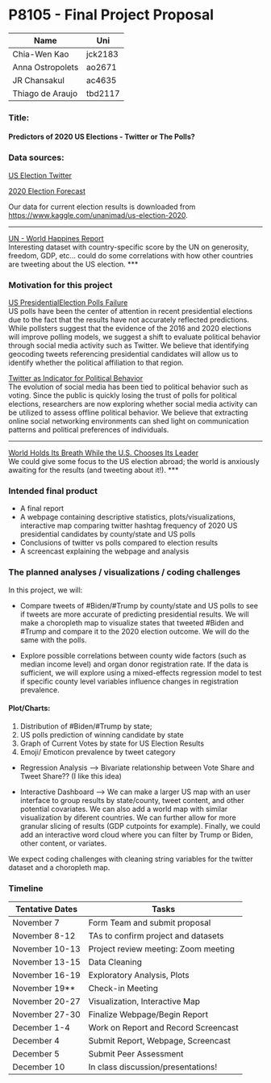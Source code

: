 P8105 - Final Project Proposal
================

| Name             | Uni     |
| ---------------- | ------- |
| Chia-Wen Kao     | jck2183 |
| Anna Ostropolets | ao2671  |
| JR Chansakul     | ac4635  |
| Thiago de Araujo | tbd2117 |

### Title:

#### Predictors of 2020 US Elections - Twitter or The Polls?

### Data sources:

[US Election
Twitter](https://www.kaggle.com/manchunhui/us-election-2020-tweets)

[2020 Election
Forecast](https://github.com/fivethirtyeight/data/tree/master/election-forecasts-2020)

Our data for current election results is downloaded from
<https://www.kaggle.com/unanimad/us-election-2020>.

-----

[UN - World Happines
Report](https://www.kaggle.com/unsdsn/world-happiness?select=2019.csv)  
Interesting dataset with country-specific score by the UN on generosity,
freedom, GDP, etc… could do some correlations with how other countries
are tweeting about the US election. \*\*\*

### Motivation for this project

[US PresidentialElection Polls
Failure](https://news.northeastern.edu/2020/11/04/the-polls-were-still-way-off-in-the-2020-election-even-after-accounting-for-2016s-errors/)  
US polls have been the center of attention in recent presidential
elections due to the fact that the results have not accurately reflected
predictions. While pollsters suggest that the evidence of the 2016 and
2020 elections will improve polling models, we suggest a shift to
evaluate political behavior through social media activity such as
Twitter. We believe that identifying geocoding tweets referencing
presidential candidates will allow us to identify whether the political
affiliation to that region.

[Twitter as Indicator for Political
Behavior](https://journals.plos.org/plosone/article?id=10.1371/journal.pone.0079449)  
The evolution of social media has been tied to political behavior such
as voting. Since the public is quickly losing the trust of polls for
political elections, researchers are now exploring whether social media
activity can be utilized to assess offline political behavior. We
believe that extracting online social networking environments can shed
light on communication patterns and political preferences of
individuals.

-----

[World Holds Its Breath While the U.S. Chooses Its
Leader](https://www.nytimes.com/2020/10/31/world/middleeast/world-us-election-response.html)  
We could give some focus to the US election abroad; the world is
anxiously awaiting for the results (and tweeting about it\!). \*\*\*

### Intended final product

  - A final report
  - A webpage containing descriptive statistics, plots/visualizations,
    interactive map comparing twitter hashtag frequency of 2020 US
    presidential candidates by county/state and US polls
  - Conclusions of twitter vs polls compared to election results
  - A screencast explaining the webpage and analysis

### The planned analyses / visualizations / coding challenges

In this project, we will:

  - Compare tweets of \#Biden/\#Trump by county/state and US polls to
    see if tweets are more accurate of predicting presidential results.
    We will make a choropleth map to visualize states that tweeted
    \#Biden and \#Trump and compare it to the 2020 election outcome. We
    will do the same with the polls.

  - Explore possible correlations between county wide factors (such as
    median income level) and organ donor registration rate. If the data
    is sufficient, we will explore using a mixed-effects regression
    model to test if specific county level variables influence changes
    in registration prevalence.

#### Plot/Charts:

1)  Distribution of \#Biden/\#Trump by state;  
2)  US polls prediction of winning candidate by state  
3)  Graph of Current Votes by state for US Election Results  
4)  Emoji/ Emoticon prevalence by tweet category

<!-- end list -->

  - Regression Analysis –\> Bivariate relationship between Vote Share
    and Tweet Share?? (I like this idea)

  - Interactive Dashboard –\> We can make a larger US map with an user
    interface to group results by state/county, tweet content, and other
    potential covariates. We can also add a world map with similar
    visualization by diferent countries. We can further allow for more
    granular slicing of results (GDP cutpoints for example). Finally, we
    could add an interactive word cloud where you can filter by Trump or
    Biden, other content, or variates.

We expect coding challenges with cleaning string variables for the
twitter dataset and a choropleth map.

### Timeline

| Tentative Dates | Tasks                                |
| --------------- | ------------------------------------ |
| November 7      | Form Team and submit proposal        |
| November 8-12   | TAs to confirm project and datasets  |
| November 10-13  | Project review meeting: Zoom meeting |
| November 13-15  | Data Cleaning                        |
| November 16-19  | Exploratory Analysis, Plots          |
| November 19\*\* | Check-in Meeting                     |
| November 20-27  | Visualization, Interactive Map       |
| November 27-30  | Finalize Webpage/Begin Report        |
| December 1-4    | Work on Report and Record Screencast |
| December 4      | Submit Report, Webpage, Screencast   |
| December 5      | Submit Peer Assessment               |
| December 10     | In class discussion/presentations\!  |
